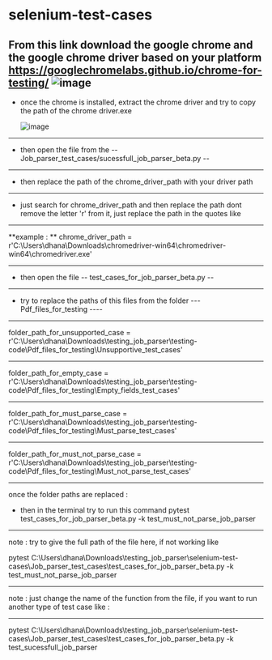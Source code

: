 # selenium-test-cases

From this link download the google chrome and the google chrome driver based on your platform
https://googlechromelabs.github.io/chrome-for-testing/
![image](https://github.com/Devsproutsai/selenium-test-cases/assets/145147092/d22ae066-aaff-4741-8dcf-32f4995856e5)
---------------------------------------------------------------------------------------------------------------------------------------

* once the chrome is installed, extract the chrome driver and try to copy the path of the chrome driver.exe

  ![image](https://github.com/Devsproutsai/selenium-test-cases/assets/145147092/3162975e-3bc2-410a-b79d-f11735bae028)

---------------------------------------------------------------------------------------------------------------------------------------
* then open the file from the
  -- Job_parser_test_cases/sucessfull_job_parser_beta.py --
  
---------------------------------------------------------------------------------------------------------------------------------------
* then replace the path of the chrome_driver_path with your driver path
---------------------------------------------------------------------------------------------------------------------------------------
* just search for chrome_driver_path and then replace the path  dont remove the letter 'r' from it, just replace the path in the quotes like
---------------------------------------------------------------------------------------------------------------------------------------
**example : **
chrome_driver_path = r'C:\Users\dhana\Downloads\chromedriver-win64\chromedriver-win64\chromedriver.exe'

---------------------------------------------------------------------------------------------------------------------------------------
* then open the file -- test_cases_for_job_parser_beta.py --
---------------------------------------------------------------------------------------------------------------------------------------
* try to replace the paths of this files from the folder --- Pdf_files_for_testing ---- 
---------------------------------------------------------------------------------------------------------------------------------------
folder_path_for_unsupported_case = r'C:\Users\dhana\Downloads\testing_job_parser\testing-code\Pdf_files_for_testing\Unsupportive_test_cases'

---------------------------------------------------------------------------------------------------------------------------------------
folder_path_for_empty_case = r'C:\Users\dhana\Downloads\testing_job_parser\testing-code\Pdf_files_for_testing\Empty_fields_test_cases'

---------------------------------------------------------------------------------------------------------------------------------------
folder_path_for_must_parse_case = r'C:\Users\dhana\Downloads\testing_job_parser\testing-code\Pdf_files_for_testing\Must_parse_test_cases'

---------------------------------------------------------------------------------------------------------------------------------------
folder_path_for_must_not_parse_case = r'C:\Users\dhana\Downloads\testing_job_parser\testing-code\Pdf_files_for_testing\Must_not_parse_test_cases'

---------------------------------------------------------------------------------------------------------------------------------------
once the folder paths are replaced :
* then in the terminal try to run this command
pytest test_cases_for_job_parser_beta.py -k test_must_not_parse_job_parser

---------------------------------------------------------------------------------------------------------------------------------------

note : try to give the full path of the file here, if not working like 

pytest C:\Users\dhana\Downloads\testing_job_parser\selenium-test-cases\Job_parser_test_cases\test_cases_for_job_parser_beta.py -k test_must_not_parse_job_parser

---------------------------------------------------------------------------------------------------------------------------------------
note : just change the name of the function from the file, if you want to run another type of test case like : 

---------------------------------------------------------------------------------------------------------------------------------------
pytest C:\Users\dhana\Downloads\testing_job_parser\selenium-test-cases\Job_parser_test_cases\test_cases_for_job_parser_beta.py -k test_sucessfull_job_parser

